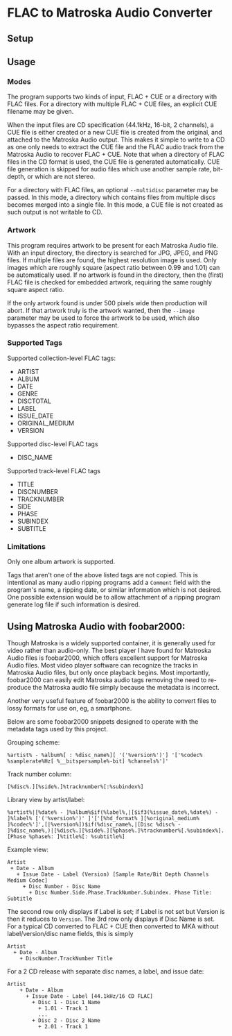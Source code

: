 # FLAC to Matroska Audio Converter

## Setup

## Usage

### Modes
The program supports two kinds of input, FLAC + CUE or a directory with FLAC files.  For a directory with multiple FLAC + CUE files, an explicit CUE filename may be given.  

When the input files are CD specification (44.1kHz, 16-bit, 2 channels), a CUE file is either created or a new CUE file is created from the original, and attached to the Matroska Audio output.  This makes it simple to write to a CD as one only needs to extract the CUE file and the FLAC audio track from the Matroska Audio to recover FLAC + CUE.  Note that when a directory of FLAC files in the CD format is used, the CUE file is generated automatically.  CUE file generation is skipped for audio files which use another sample rate, bit-depth, or which are not stereo.

For a directory with FLAC files, an optional ``--multidisc`` parameter may be passed.  In this mode, a directory which contains files from multiple discs becomes merged into a single file.  In this mode, a CUE file is not created as such output is not writable to CD.

### Artwork
This program requires artwork to be present for each Matroska Audio file.  With an input directory, the directory is searched for JPG, JPEG, and PNG files.  If multiple files are found, the highest resolution image is used.  Only images which are roughly square (aspect ratio between 0.99 and 1.01) can be automatically used.  If no artwork is found in the directory, then the (first) FLAC file is checked for embedded artwork, requiring the same roughly square aspect ratio.

If the only artwork found is under 500 pixels wide then production will abort.  If that artwork truly is the artwork wanted, then the `--image` parameter may be used to force the artwork to be used, which also bypasses the aspect ratio requirement.

### Supported Tags
Supported collection-level FLAC tags:

 * ARTIST
 * ALBUM 
 * DATE
 * GENRE
 * DISCTOTAL
 * LABEL
 * ISSUE_DATE
 * ORIGINAL_MEDIUM
 * VERSION

Supported disc-level FLAC tags

 * DISC_NAME

Supported track-level FLAC tags

 * TITLE
 * DISCNUMBER 
 * TRACKNUMBER
 * SIDE
 * PHASE
 * SUBINDEX
 * SUBTITLE  
      
### Limitations
Only one album artwork is supported.

Tags that aren't one of the above listed tags are not copied.  This is intentional as many audio ripping programs add a `Comment` field with the program's name, a ripping date, or similar information which is not desired.  One possible extension would be to allow attachment of a ripping program generate log file if such information is desired.

## Using Matroska Audio with foobar2000:

Though Matroska is a widely supported container, it is generally used for video rather than audio-only.  The best player I have found for Matroska Audio files is foobar2000, which offers excellent support for Matroska Audio files.  Most video player software can recognize the tracks in Matroska Audio files, but only once playback begins.  Most importantly, foobar2000 can easily edit Matroska audio tags removing the need to re-produce the Matroska audio file simply because the metadata is incorrect.

Another very useful feature of foobar2000 is the ability to convert files to lossy formats for use on, eg, a smartphone.  

Below are some foobar2000 snippets designed to operate with the metadata tags used by this project.

Grouping scheme:
```
%artist% - %album%[ : %disc_name%][ '('%version%')'] '['%codec% %samplerate%Hz[ %__bitspersample%-bit] %channels%']'
```

Track number column:
```
[%disc%.][%side%.]%tracknumber%[:%subindex%]
```

Library view by artist/label:
 ```
%artist%|[%date% - ]%album%$if(%label%,|[$if3(%issue_date%,%date%) - ]%label% ['('%version%')' ]'['[%hd_format% ][%original_medium% ]%codec%']',[|%version%])$if(%disc_name%,|[Disc %disc% - ]%disc_name%,)|[%disc%.][%side%.][%phase%.]%tracknumber%[.%subindex%]. [Phase %phase%: ]%title%[: %subtitle%]
```

Example view:
```
Artist
 + Date - Album
   + Issue Date - Label (Version) [Sample Rate/Bit Depth Channels Medium Codec]
     + Disc Number - Disc Name
       + Disc Number.Side.Phase.TrackNumber.Subindex. Phase Title: Subtitle
```
The second row only displays if Label is set; if Label is not set but Version is then it reduces to `Version`.  The 3rd row only displays if Disc Name is set.  For a typical CD converted to FLAC + CUE then converted to MKA without label/version/disc name fields, this is simply
```
Artist
  + Date - Album
    + DiscNumber.TrackNumber Title
```
For a 2 CD release with separate disc names, a label, and issue date:
```
Artist
    + Date - Album
      + Issue Date - Label [44.1kHz/16 CD FLAC]
        + Disc 1 - Disc 1 Name
          + 1.01 - Track 1 
          ...
        + Disc 2 - Disc 2 Name
          + 2.01 - Track 1
```
